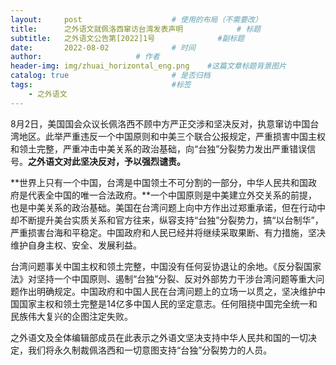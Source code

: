 ```yaml
---
layout:     post   				    # 使用的布局（不需要改）
title:      之外语文就佩洛西窜访台湾发表声明			# 标题
subtitle:   之外语文公告第[2022]1号              #副标题
date:       2022-08-02 				# 时间
author:     				# 作者
header-img: img/zhuai_horizontal_eng.png 	#这篇文章标题背景图片
catalog: true 						# 是否归档
tags:								#标签
    - 之外语文
---
```


8月2日，美国国会众议长佩洛西不顾中方严正交涉和坚决反对，执意窜访中国台湾地区。此举严重违反一个中国原则和中美三个联合公报规定，严重损害中国主权和领土完整，严重冲击中美关系的政治基础，向“台独”分裂势力发出严重错误信号。**之外语文对此坚决反对，予以强烈谴责。**

**世界上只有一个中国，台湾是中国领土不可分割的一部分，中华人民共和国政府是代表全中国的唯一合法政府。**一个中国原则是中美建立外交关系的前提，也是中美关系的政治基础。美国在台湾问题上向中方作出过郑重承诺，但在行动中却不断提升美台实质关系和官方往来，纵容支持“台独”分裂势力，搞“以台制华”，严重损害台海和平稳定。中国政府和人民已经并将继续采取果断、有力措施，坚决维护自身主权、安全、发展利益。

台湾问题事关中国主权和领土完整，中国没有任何妥协退让的余地。《反分裂国家法》对坚持一个中国原则、遏制“台独”分裂、反对外部势力干涉台湾问题等重大问题作出明确规定。中国政府和中国人民在台湾问题上的立场一以贯之，坚决维护中国国家主权和领土完整是14亿多中国人民的坚定意志。任何阻挠中国完全统一和民族伟大复兴的企图注定失败。

之外语文及全体编辑部成员在此表示之外语文坚决支持中华人民共和国的一切决定，我们将永久制裁佩洛西和一切意图支持“台独”分裂势力的人员。